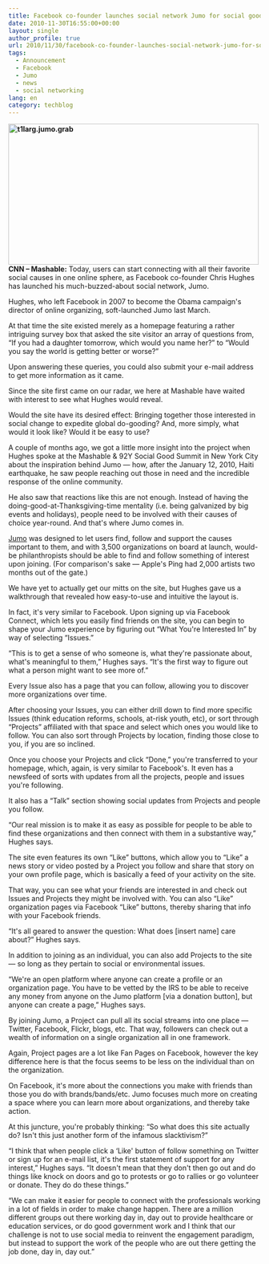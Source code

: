 ```yaml
---
title: Facebook co-founder launches social network Jumo for social good
date: 2010-11-30T16:55:00+00:00
layout: single
author_profile: true
url: 2010/11/30/facebook-co-founder-launches-social-network-jumo-for-social-good/
tags:
  - Announcement
  - Facebook
  - Jumo
  - news
  - social networking
lang: en
category: techblog
---
```

**[<img title="t1larg.jumo.grab" border="0" alt="t1larg.jumo.grab" src="http://lh6.ggpht.com/_vaUVXcmC3OI/TPUlXlH2kfI/AAAAAAAADRo/FPmO0JfBu9Q/t1larg.jumo.grab_thumb%5B2%5D.jpg?imgmax=800" width="500" height="281" />](http://lh3.ggpht.com/_vaUVXcmC3OI/TPUlVnE_avI/AAAAAAAADRk/XcDzuyoTDlo/s1600-h/t1larg.jumo.grab%5B4%5D.jpg)CNN &#8211; Mashable:** Today, users can start connecting with all their favorite social causes in one online sphere, as Facebook co-founder Chris Hughes has launched his much-buzzed-about social network, Jumo.

Hughes, who left Facebook in 2007 to become the Obama campaign's director of online organizing, soft-launched Jumo last March.

At that time the site existed merely as a homepage featuring a rather intriguing survey box that asked the site visitor an array of questions from, “If you had a daughter tomorrow, which would you name her?” to “Would you say the world is getting better or worse?”

Upon answering these queries, you could also submit your e-mail address to get more information as it came.

Since the site first came on our radar, we here at Mashable have waited with interest to see what Hughes would reveal.

Would the site have its desired effect: Bringing together those interested in social change to expedite global do-gooding? And, more simply, what would it look like? Would it be easy to use?

A couple of months ago, we got a little more insight into the project when Hughes spoke at the Mashable & 92Y Social Good Summit in New York City about the inspiration behind Jumo — how, after the January 12, 2010, Haiti earthquake, he saw people reaching out those in need and the incredible response of the online community.

He also saw that reactions like this are not enough. Instead of having the doing-good-at-Thanksgiving-time mentality (i.e. being galvanized by big events and holidays), people need to be involved with their causes of choice year-round. And that's where Jumo comes in.

[Jumo](http://www.jumo.com/) was designed to let users find, follow and support the causes important to them, and with 3,500 organizations on board at launch, would-be philanthropists should be able to find and follow something of interest upon joining. (For comparison's sake — Apple's Ping had 2,000 artists two months out of the gate.)

We have yet to actually get our mitts on the site, but Hughes gave us a walkthrough that revealed how easy-to-use and intuitive the layout is.

In fact, it's very similar to Facebook. Upon signing up via Facebook Connect, which lets you easily find friends on the site, you can begin to shape your Jumo experience by figuring out “What You're Interested In” by way of selecting “Issues.”

“This is to get a sense of who someone is, what they're passionate about, what's meaningful to them,” Hughes says. “It's the first way to figure out what a person might want to see more of.”

Every Issue also has a page that you can follow, allowing you to discover more organizations over time.

After choosing your Issues, you can either drill down to find more specific Issues (think education reforms, schools, at-risk youth, etc), or sort through “Projects” affiliated with that space and select which ones you would like to follow. You can also sort through Projects by location, finding those close to you, if you are so inclined.

Once you choose your Projects and click “Done,” you're transferred to your homepage, which, again, is very similar to Facebook's. It even has a newsfeed of sorts with updates from all the projects, people and issues you're following.

It also has a “Talk” section showing social updates from Projects and people you follow.

“Our real mission is to make it as easy as possible for people to be able to find these organizations and then connect with them in a substantive way,” Hughes says.

The site even features its own “Like” buttons, which allow you to “Like” a news story or video posted by a Project you follow and share that story on your own profile page, which is basically a feed of your activity on the site.

That way, you can see what your friends are interested in and check out Issues and Projects they might be involved with. You can also “Like” organization pages via Facebook “Like” buttons, thereby sharing that info with your Facebook friends.

“It's all geared to answer the question: What does [insert name] care about?” Hughes says.

In addition to joining as an individual, you can also add Projects to the site — so long as they pertain to social or environmental issues.

“We're an open platform where anyone can create a profile or an organization page. You have to be vetted by the IRS to be able to receive any money from anyone on the Jumo platform [via a donation button], but anyone can create a page,” Hughes says.

By joining Jumo, a Project can pull all its social streams into one place — Twitter, Facebook, Flickr, blogs, etc. That way, followers can check out a wealth of information on a single organization all in one framework.

Again, Project pages are a lot like Fan Pages on Facebook, however the key difference here is that the focus seems to be less on the individual than on the organization.

On Facebook, it's more about the connections you make with friends than those you do with brands/bands/etc. Jumo focuses much more on creating a space where you can learn more about organizations, and thereby take action.

At this juncture, you're probably thinking: “So what does this site actually do? Isn't this just another form of the infamous slacktivism?”

“I think that when people click a &#8216;Like' button of follow something on Twitter or sign up for an e-mail list, it's the first statement of support for any interest,” Hughes says. “It doesn't mean that they don't then go out and do things like knock on doors and go to protests or go to rallies or go volunteer or donate. They do do these things.”

“We can make it easier for people to connect with the professionals working in a lot of fields in order to make change happen. There are a million different groups out there working day in, day out to provide healthcare or education services, or do good government work and I think that our challenge is not to use social media to reinvent the engagement paradigm, but instead to support the work of the people who are out there getting the job done, day in, day out.”